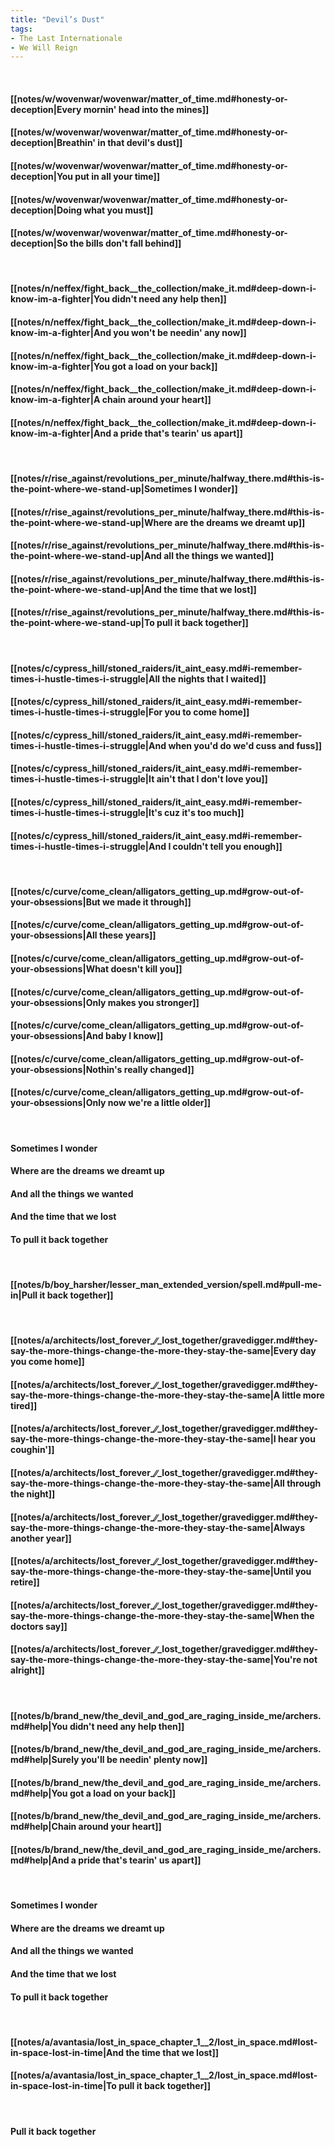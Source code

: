 ```yaml
---
title: "Devil’s Dust"
tags:
- The Last Internationale
- We Will Reign
---
```

&nbsp;
#### [[notes/w/wovenwar/wovenwar/matter_of_time.md#honesty-or-deception|Every mornin' head into the mines]]
#### [[notes/w/wovenwar/wovenwar/matter_of_time.md#honesty-or-deception|Breathin' in that devil's dust]]
#### [[notes/w/wovenwar/wovenwar/matter_of_time.md#honesty-or-deception|You put in all your time]]
#### [[notes/w/wovenwar/wovenwar/matter_of_time.md#honesty-or-deception|Doing what you must]]
#### [[notes/w/wovenwar/wovenwar/matter_of_time.md#honesty-or-deception|So the bills don't fall behind]]
&nbsp;
#### [[notes/n/neffex/fight_back__the_collection/make_it.md#deep-down-i-know-im-a-fighter|You didn't need any help then]]
#### [[notes/n/neffex/fight_back__the_collection/make_it.md#deep-down-i-know-im-a-fighter|And you won't be needin' any now]]
#### [[notes/n/neffex/fight_back__the_collection/make_it.md#deep-down-i-know-im-a-fighter|You got a load on your back]]
#### [[notes/n/neffex/fight_back__the_collection/make_it.md#deep-down-i-know-im-a-fighter|A chain around your heart]]
#### [[notes/n/neffex/fight_back__the_collection/make_it.md#deep-down-i-know-im-a-fighter|And a pride that's tearin' us apart]]
&nbsp;
#### [[notes/r/rise_against/revolutions_per_minute/halfway_there.md#this-is-the-point-where-we-stand-up|Sometimes I wonder]]
#### [[notes/r/rise_against/revolutions_per_minute/halfway_there.md#this-is-the-point-where-we-stand-up|Where are the dreams we dreamt up]]
#### [[notes/r/rise_against/revolutions_per_minute/halfway_there.md#this-is-the-point-where-we-stand-up|And all the things we wanted]]
#### [[notes/r/rise_against/revolutions_per_minute/halfway_there.md#this-is-the-point-where-we-stand-up|And the time that we lost]]
#### [[notes/r/rise_against/revolutions_per_minute/halfway_there.md#this-is-the-point-where-we-stand-up|To pull it back together]]
&nbsp;
#### [[notes/c/cypress_hill/stoned_raiders/it_aint_easy.md#i-remember-times-i-hustle-times-i-struggle|All the nights that I waited]]
#### [[notes/c/cypress_hill/stoned_raiders/it_aint_easy.md#i-remember-times-i-hustle-times-i-struggle|For you to come home]]
#### [[notes/c/cypress_hill/stoned_raiders/it_aint_easy.md#i-remember-times-i-hustle-times-i-struggle|And when you'd do we'd cuss and fuss]]
#### [[notes/c/cypress_hill/stoned_raiders/it_aint_easy.md#i-remember-times-i-hustle-times-i-struggle|It ain't that I don't love you]]
#### [[notes/c/cypress_hill/stoned_raiders/it_aint_easy.md#i-remember-times-i-hustle-times-i-struggle|It's cuz it's too much]]
#### [[notes/c/cypress_hill/stoned_raiders/it_aint_easy.md#i-remember-times-i-hustle-times-i-struggle|And I couldn't tell you enough]]
&nbsp;
#### [[notes/c/curve/come_clean/alligators_getting_up.md#grow-out-of-your-obsessions|But we made it through]]
#### [[notes/c/curve/come_clean/alligators_getting_up.md#grow-out-of-your-obsessions|All these years]]
#### [[notes/c/curve/come_clean/alligators_getting_up.md#grow-out-of-your-obsessions|What doesn't kill you]]
#### [[notes/c/curve/come_clean/alligators_getting_up.md#grow-out-of-your-obsessions|Only makes you stronger]]
#### [[notes/c/curve/come_clean/alligators_getting_up.md#grow-out-of-your-obsessions|And baby I know]]
#### [[notes/c/curve/come_clean/alligators_getting_up.md#grow-out-of-your-obsessions|Nothin's really changed]]
#### [[notes/c/curve/come_clean/alligators_getting_up.md#grow-out-of-your-obsessions|Only now we're a little older]]
&nbsp;
#### Sometimes I wonder
#### Where are the dreams we dreamt up
#### And all the things we wanted
#### And the time that we lost
#### To pull it back together
&nbsp;
#### [[notes/b/boy_harsher/lesser_man_extended_version/spell.md#pull-me-in|Pull it back together]]
&nbsp;
#### [[notes/a/architects/lost_forever_∕∕_lost_together/gravedigger.md#they-say-the-more-things-change-the-more-they-stay-the-same|Every day you come home]]
#### [[notes/a/architects/lost_forever_∕∕_lost_together/gravedigger.md#they-say-the-more-things-change-the-more-they-stay-the-same|A little more tired]]
#### [[notes/a/architects/lost_forever_∕∕_lost_together/gravedigger.md#they-say-the-more-things-change-the-more-they-stay-the-same|I hear you coughin']]
#### [[notes/a/architects/lost_forever_∕∕_lost_together/gravedigger.md#they-say-the-more-things-change-the-more-they-stay-the-same|All through the night]]
#### [[notes/a/architects/lost_forever_∕∕_lost_together/gravedigger.md#they-say-the-more-things-change-the-more-they-stay-the-same|Always another year]]
#### [[notes/a/architects/lost_forever_∕∕_lost_together/gravedigger.md#they-say-the-more-things-change-the-more-they-stay-the-same|Until you retire]]
#### [[notes/a/architects/lost_forever_∕∕_lost_together/gravedigger.md#they-say-the-more-things-change-the-more-they-stay-the-same|When the doctors say]]
#### [[notes/a/architects/lost_forever_∕∕_lost_together/gravedigger.md#they-say-the-more-things-change-the-more-they-stay-the-same|You're not alright]]
&nbsp;
#### [[notes/b/brand_new/the_devil_and_god_are_raging_inside_me/archers.md#help|You didn't need any help then]]
#### [[notes/b/brand_new/the_devil_and_god_are_raging_inside_me/archers.md#help|Surely you'll be needin' plenty now]]
#### [[notes/b/brand_new/the_devil_and_god_are_raging_inside_me/archers.md#help|You got a load on your back]]
#### [[notes/b/brand_new/the_devil_and_god_are_raging_inside_me/archers.md#help|Chain around your heart]]
#### [[notes/b/brand_new/the_devil_and_god_are_raging_inside_me/archers.md#help|And a pride that's tearin' us apart]]
&nbsp;
#### Sometimes I wonder
#### Where are the dreams we dreamt up
#### And all the things we wanted
#### And the time that we lost
#### To pull it back together
&nbsp;
#### [[notes/a/avantasia/lost_in_space_chapter_1__2/lost_in_space.md#lost-in-space-lost-in-time|And the time that we lost]]
#### [[notes/a/avantasia/lost_in_space_chapter_1__2/lost_in_space.md#lost-in-space-lost-in-time|To pull it back together]]
&nbsp;
#### Pull it back together
